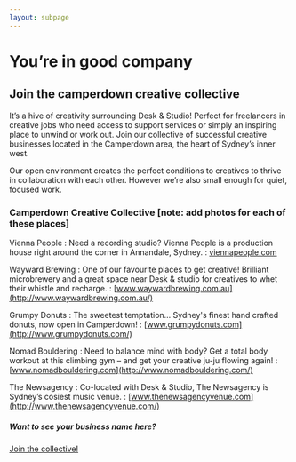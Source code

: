 ```yaml
---
layout: subpage
---
```


# You’re in good company
        
## Join the camperdown creative collective

It’s a hive of creativity surrounding Desk &amp; Studio! Perfect for freelancers in creative jobs who need access to support services or simply an inspiring place to unwind or work out. Join our collective of successful creative businesses located in the Camperdown area, the heart of Sydney’s inner west.

Our open environment creates the perfect conditions to creatives to thrive in collaboration with each other. However we’re also small enough for quiet, focused work.

### Camperdown Creative Collective [note: add photos for each of these places]

Vienna People
: Need a recording studio? Vienna People is a production house right around the corner in Annandale, Sydney.
: [viennapeople.com](http://viennapeople.com/)

Wayward Brewing
: One of our favourite places to get creative! Brilliant microbrewery and a great space near Desk &amp; studio for creatives to whet their whistle and recharge.
: [www.waywardbrewing.com.au](http://www.waywardbrewing.com.au/)

Grumpy Donuts
: The sweetest temptation&hellip; Sydney's finest hand crafted donuts, now open in Camperdown!
: [www.grumpydonuts.com](http://www.grumpydonuts.com/)

Nomad Bouldering
: Need to balance mind with body? Get a total body workout at this climbing gym &ndash; and get your creative ju-ju flowing again!
: [www.nomadbouldering.com](http://www.nomadbouldering.com/)

The Newsagency
: Co-located with Desk &amp; Studio, The Newsagency is Sydney’s cosiest music venue.
: [www.thenewsagencyvenue.com](http://www.thenewsagencyvenue.com/)

##### Want to see your business name here?

[Join the collective!](/contact-us.hmtml)